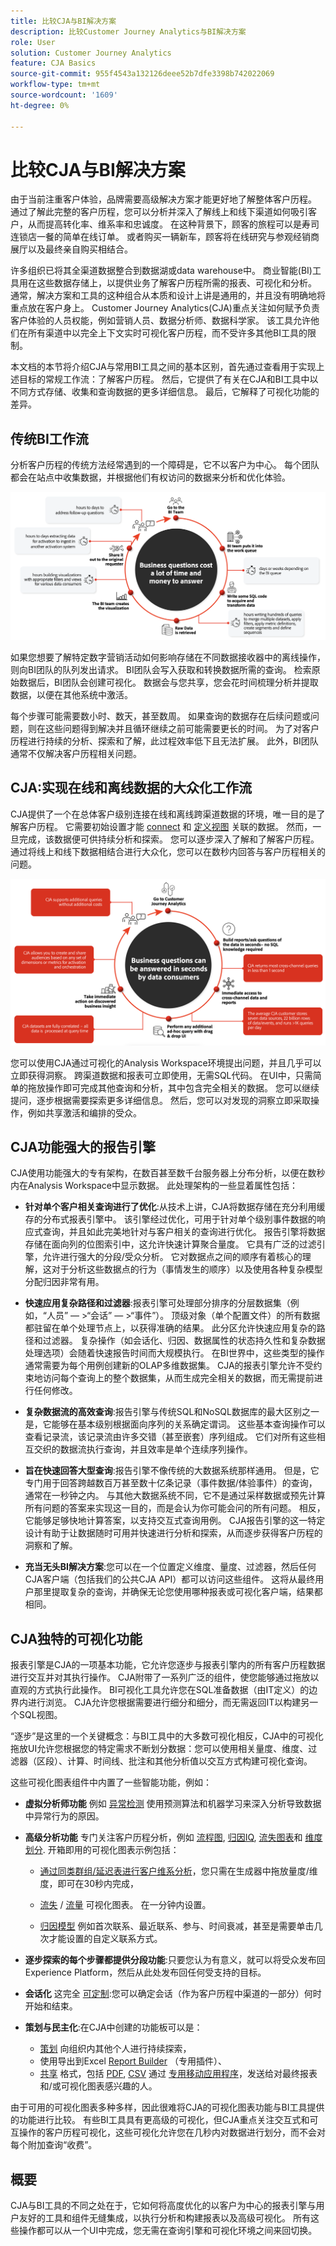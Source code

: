 ```yaml
---
title: 比较CJA与BI解决方案
description: 比较Customer Journey Analytics与BI解决方案
role: User
solution: Customer Journey Analytics
feature: CJA Basics
source-git-commit: 955f4543a132126deee52b7dfe3398b742022069
workflow-type: tm+mt
source-wordcount: '1609'
ht-degree: 0%

---
```



# 比较CJA与BI解决方案

由于当前注重客户体验，品牌需要高级解决方案才能更好地了解整体客户历程。 通过了解此完整的客户历程，您可以分析并深入了解线上和线下渠道如何吸引客户，从而提高转化率、维系率和忠诚度。 在这种背景下，顾客的旅程可以是寿司连锁店一餐的简单在线订单。 或者购买一辆新车，顾客将在线研究与参观经销商展厅以及最终亲自购买相结合。

许多组织已将其全渠道数据整合到数据湖或data warehouse中。 商业智能(BI)工具用在这些数据存储上，以提供业务了解客户历程所需的报表、可视化和分析。 通常，解决方案和工具的这种组合从本质和设计上讲是通用的，并且没有明确地将重点放在客户身上。 Customer Journey Analytics(CJA)重点关注如何赋予负责客户体验的人员权能，例如营销人员、数据分析师、数据科学家。 该工具允许他们在所有渠道中以完全上下文实时可视化客户历程，而不受许多其他BI工具的限制。

本文档的本节将介绍CJA与常用BI工具之间的基本区别，首先通过查看用于实现上述目标的常规工作流：了解客户历程。 然后，它提供了有关在CJA和BI工具中以不同方式存储、收集和查询数据的更多详细信息。 最后，它解释了可视化功能的差异。

## 传统BI工作流

分析客户历程的传统方法经常遇到的一个障碍是，它不以客户为中心。 每个团队都会在站点中收集数据，并根据他们有权访问的数据来分析和优化体验。

![典型的BI工作流](./assets/biworkflow.png)

如果您想要了解特定数字营销活动如何影响存储在不同数据接收器中的离线操作，则向BI团队的队列发出请求。 BI团队会写入获取和转换数据所需的查询。 检索原始数据后，BI团队会创建可视化。 数据会与您共享，您会花时间梳理分析并提取数据，以便在其他系统中激活。

每个步骤可能需要数小时、数天，甚至数周。 如果查询的数据存在后续问题或问题，则在这些问题得到解决并且循环继续之前可能需要更长的时间。 为了对客户历程进行持续的分析、探索和了解，此过程效率低下且无法扩展。 此外，BI团队通常不仅解决客户历程相关问题。

## CJA:实现在线和离线数据的大众化工作流

CJA提供了一个在总体客户级别连接在线和离线跨渠道数据的环境，唯一目的是了解客户历程。 它需要初始设置才能 [connect](/help/connections/overview.md) 和 [定义视图](/help/data-views/data-views.md) 关联的数据。 然而，一旦完成，该数据便可供持续分析和探索。 您可以逐步深入了解和了解客户历程。 通过将线上和线下数据相结合进行大众化，您可以在数秒内回答与客户历程相关的问题。

![CJA工作流](./assets/cjaworkflow.png)

您可以使用CJA通过可视化的Analysis Workspace环境提出问题，并且几乎可以立即获得洞察。 跨渠道数据和报表可立即使用，无需SQL代码。 在UI中，只需简单的拖放操作即可完成其他查询和分析，其中包含完全相关的数据。 您可以继续提问，逐步根据需要探索更多详细信息。 然后，您可以对发现的洞察立即采取操作，例如共享激活和编排的受众。

## CJA功能强大的报告引擎

CJA使用功能强大的专有架构，在数百甚至数千台服务器上分布分析，以便在数秒内在Analysis Workspace中显示数据。 此处理架构的一些显着属性包括：

* **针对单个客户相关查询进行了优化**:从技术上讲，CJA将数据存储在充分利用缓存的分布式报表引擎中。 该引擎经过优化，可用于针对单个级别事件数据的响应式查询，并且如此完美地针对与客户相关的查询进行优化。 报告引擎将数据存储在面向列的位图索引中，这允许快速计算聚合量度。 它具有广泛的过滤引擎，允许进行强大的分段/受众分析。 它对数据点之间的顺序有着核心的理解，这对于分析这些数据点的行为（事情发生的顺序）以及使用各种复杂模型分配归因非常有用。

* **快速应用复杂路径和过滤器**:报表引擎可处理部分排序的分层数据集（例如，“人员” — >“会话” — >“事件”）。 顶级对象（单个配置文件）的所有数据都驻留在单个处理节点上，以获得准确的结果。 此分区允许快速应用复杂的路径和过滤器。 复杂操作（如会话化、归因、数据属性的状态持久性和复杂数据处理选项）会随着快速报告时间而大规模执行。 在BI世界中，这些类型的操作通常需要为每个用例创建新的OLAP多维数据集。 CJA的报表引擎允许不受约束地访问每个查询上的整个数据集，从而生成完全相关的数据，而无需提前进行任何修改。

* **复杂数据流的高效查询**:报告引擎与传统SQL和NoSQL数据库的最大区别之一是，它能够在基本级别根据面向序列的关系确定谓词。 这些基本查询操作可以查看记录流，该记录流由许多交错（甚至嵌套）序列组成。 它们对所有这些相互交织的数据流执行查询，并且效率是单个连续序列操作。

* **旨在快速回答大型查询**:报告引擎不像传统的大数据系统那样通用。 但是，它专门用于回答跨越数百万甚至数十亿条记录（事件数据/体验事件）的查询，通常在一秒钟之内。 与其他大数据系统不同，它不是通过采样数据或预先计算所有问题的答案来实现这一目的，而是会认为你可能会问的所有问题。 相反，它能够足够快地计算答案，以支持交互式查询用例。 CJA报告引擎的这一特定设计有助于让数据随时可用并快速进行分析和探索，从而逐步获得客户历程的洞察和了解。

* **充当无头BI解决方案**:您可以在一个位置定义维度、量度、过滤器，然后任何CJA客户端（包括我们的公共CJA API）都可以访问这些组件。 这将从最终用户那里提取复杂的查询，并确保无论您使用哪种报表或可视化客户端，结果都相同。

## CJA独特的可视化功能

报表引擎是CJA的一项基本功能，它允许您逐步与报表引擎内的所有客户历程数据进行交互并对其执行操作。 CJA附带了一系列广泛的组件，使您能够通过拖放以直观的方式执行此操作。 BI可视化工具允许您在SQL准备数据（由IT定义）的边界内进行浏览。 CJA允许您根据需要进行细分和细分，而无需返回IT以构建另一个SQL视图。

“逐步”是这里的一个关键概念：与BI工具中的大多数可视化相反，CJA中的可视化拖放UI允许您根据您的特定需求不断划分数据：您可以使用相关量度、维度、过滤器（区段）、计算、时间线、批注和其他分析值以交互方式构建可视化查询。

这些可视化图表组件中内置了一些智能功能，例如：

* **虚拟分析师功能** 例如 [异常检测](/help/analysis-workspace/virtual-analyst/c-anomaly-detection/anomaly-detection.md) 使用预测算法和机器学习来深入分析导致数据中异常行为的原因。

* **高级分析功能** 专门关注客户历程分析，例如 [流程图](/help/analysis-workspace/visualizations/c-flow/flow.md), [归因IQ](/help/analysis-workspace/attribution/overview.md), [流失图表](/help/analysis-workspace/visualizations/fallout/fallout-flow.md)和 [维度划分](/help/components/dimensions/t-breakdown-fa.md). 开箱即用的可视化图表示例包括：

   * [通过同类群组/延迟表进行客户维系分析](/help/analysis-workspace/visualizations/cohort-table/cohort-use-cases.md)，您只需在生成器中拖放量度/维度，即可在30秒内完成，

   * [流失](/help/analysis-workspace/visualizations/fallout/configuring-fallout.md) / [流量](/help/analysis-workspace/visualizations/c-flow/create-flow.md) 可视化图表。 在一分钟内设置。

   * [归因模型](/help/analysis-workspace/attribution/algorithmic.md) 例如首次联系、最近联系、参与、时间衰减，甚至是需要单击几次才能设置的自定义联系方式。

* **逐步探索的每个步骤都提供分段功能**:只要您认为有意义，就可以将受众发布回Experience Platform，然后从此处发布回任何受支持的目标。

* **会话化** 这完全 [可定制](/help/data-views/component-settings/persistence.md):您可以确定会话（作为客户历程中渠道的一部分）何时开始和结束。

* **策划与民主化**:在CJA中创建的功能板可以是：

   * [策划](/help/analysis-workspace/curate-share/curate.md) 向组织内其他个人进行持续探索，
   * 使用导出到Excel [Report Builder](/help/report-builder/report-buider-overview.md) （专用插件）、
   * [共享](/help/analysis-workspace/curate-share/share-projects.md) 格式，包括 [PDF](/help/analysis-workspace/curate-share/download-send.md), [CSV](/help/analysis-workspace/curate-share/download-send.md) 通过 [专用移动应用程序](/help/mobile-app/home.md)，发送给对最终报表和/或可视化图表感兴趣的人。

由于可用的可视化图表多种多样，因此很难将CJA的可视化图表功能与BI工具提供的功能进行比较。 有些BI工具具有更高级的可视化，但CJA重点关注交互式和可互操作的客户历程可视化，这些可视化允许您在几秒内对数据进行划分，而不会对每个附加查询“收费”。


## 概要

CJA与BI工具的不同之处在于，它如何将高度优化的以客户为中心的报表引擎与用户友好的工具和组件无缝集成，以执行分析和构建报表以及高级可视化。 所有这些操作都可以从一个UI中完成，您无需在查询引擎和可视化环境之间来回切换。

